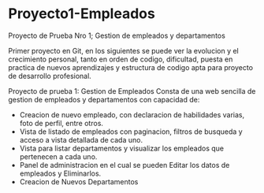 # Proyecto1-Empleados
Proyecto de Prueba Nro 1; Gestion de empleados y departamentos

Primer proyecto en Git, en los siguientes se puede ver la evolucion y el crecimiento personal, tanto en orden de codigo, dificultad, puesta en practica de nuevos aprendizajes y estructura de codigo apta para proyecto de desarrollo profesional.

Proyecto de prueba 1: Gestion de Empleados
Consta de una web sencilla de gestion de empleados y departamentos con capacidad de:
- Creacion de nuevo empleado, con declaracion de habilidades varias, foto de perfil, entre otros.
- Vista de listado de empleados con paginacion, filtros de busqueda y acceso a vista detallada de cada uno.
- Vista para listar departamentos y visualizar los empleados que pertenecen a cada uno.
- Panel de administracion en el cual se pueden Editar los datos de empleados y Eliminarlos.
- Creacion de Nuevos Departamentos